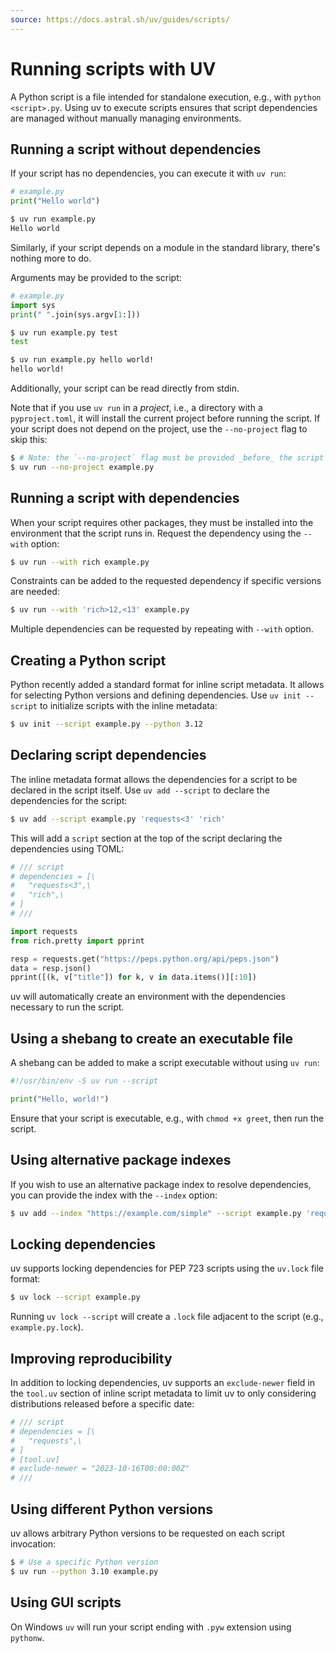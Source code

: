```yaml
---
source: https://docs.astral.sh/uv/guides/scripts/
---
```


# Running scripts with UV

A Python script is a file intended for standalone execution, e.g., with `python <script>.py`. Using uv to execute scripts ensures that script dependencies are managed without manually managing environments.

## Running a script without dependencies

If your script has no dependencies, you can execute it with `uv run`:

```python
# example.py
print("Hello world")
```

```bash
$ uv run example.py
Hello world
```

Similarly, if your script depends on a module in the standard library, there's nothing more to do.

Arguments may be provided to the script:

```python
# example.py
import sys
print(" ".join(sys.argv[1:]))
```

```bash
$ uv run example.py test
test

$ uv run example.py hello world!
hello world!
```

Additionally, your script can be read directly from stdin.

Note that if you use `uv run` in a _project_, i.e., a directory with a `pyproject.toml`, it will install the current project before running the script. If your script does not depend on the project, use the `--no-project` flag to skip this:

```bash
$ # Note: the `--no-project` flag must be provided _before_ the script name.
$ uv run --no-project example.py
```

## Running a script with dependencies

When your script requires other packages, they must be installed into the environment that the script runs in. Request the dependency using the `--with` option:

```bash
$ uv run --with rich example.py
```

Constraints can be added to the requested dependency if specific versions are needed:

```bash
$ uv run --with 'rich>12,<13' example.py
```

Multiple dependencies can be requested by repeating with `--with` option.

## Creating a Python script

Python recently added a standard format for inline script metadata. It allows for selecting Python versions and defining dependencies. Use `uv init --script` to initialize scripts with the inline metadata:

```bash
$ uv init --script example.py --python 3.12
```

## Declaring script dependencies

The inline metadata format allows the dependencies for a script to be declared in the script itself. Use `uv add --script` to declare the dependencies for the script:

```bash
$ uv add --script example.py 'requests<3' 'rich'
```

This will add a `script` section at the top of the script declaring the dependencies using TOML:

```python
# /// script
# dependencies = [\
#   "requests<3",\
#   "rich",\
# ]
# ///

import requests
from rich.pretty import pprint

resp = requests.get("https://peps.python.org/api/peps.json")
data = resp.json()
pprint([(k, v["title"]) for k, v in data.items()][:10])
```

uv will automatically create an environment with the dependencies necessary to run the script.

## Using a shebang to create an executable file

A shebang can be added to make a script executable without using `uv run`:

```python
#!/usr/bin/env -S uv run --script

print("Hello, world!")
```

Ensure that your script is executable, e.g., with `chmod +x greet`, then run the script.

## Using alternative package indexes

If you wish to use an alternative package index to resolve dependencies, you can provide the index with the `--index` option:

```bash
$ uv add --index "https://example.com/simple" --script example.py 'requests<3' 'rich'
```

## Locking dependencies

uv supports locking dependencies for PEP 723 scripts using the `uv.lock` file format:

```bash
$ uv lock --script example.py
```

Running `uv lock --script` will create a `.lock` file adjacent to the script (e.g., `example.py.lock`).

## Improving reproducibility

In addition to locking dependencies, uv supports an `exclude-newer` field in the `tool.uv` section of inline script metadata to limit uv to only considering distributions released before a specific date:

```python
# /// script
# dependencies = [\
#   "requests",\
# ]
# [tool.uv]
# exclude-newer = "2023-10-16T00:00:00Z"
# ///
```

## Using different Python versions

uv allows arbitrary Python versions to be requested on each script invocation:

```bash
$ # Use a specific Python version
$ uv run --python 3.10 example.py
```

## Using GUI scripts

On Windows `uv` will run your script ending with `.pyw` extension using `pythonw`.